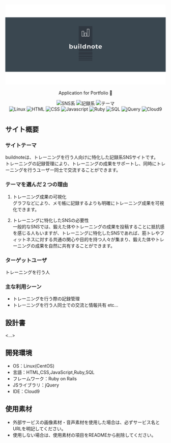 <br>
<p align="center">
<img src="app/assets/images/buildnote/linkedin_banner_image_2.png" alt="buildnote">
</p>

<p align="center">
Application for Portfolio 💪
</p>

<p align="center">
<img src="https://img.shields.io/badge/SNS%E7%B3%BB-ffd700" alt="SNS系">
<img src="https://img.shields.io/badge/%E8%A8%98%E9%8C%B2%E7%B3%BB-ffd700" alt="記録系">
<img src="https://img.shields.io/badge/themes-ffd700" alt="テーマ">
<br>
<img src="https://img.shields.io/badge/-Linux-6C6694.svg?logo=linux&style=flat" alt="Linux">
<img src="https://img.shields.io/badge/-HTML-333.svg?logo=html5&style=flat" alt="HTML">
<img src="https://img.shields.io/badge/-CSS-1572B6.svg?logo=css3&style=flat" alt="CSS">
<img src="https://img.shields.io/badge/Javascript-276DC3.svg?logo=javascript&style=flat" alt="Javascript">
<img src="https://img.shields.io/badge/-Ruby%203.1.2p20-CC342D.svg?logo=Ruby&style=flat" alt="Ruby">
<img src="https://img.shields.io/badge/SQL-4479A1" alt="SQL">
<img src="https://img.shields.io/badge/-jQuery-0769AD.svg?logo=jquery&style=flat" alt="jQuery">
<img src="https://img.shields.io/badge/Cloud9-blue" alt="Cloud9">
</p>

#
## サイト概要
### サイトテーマ
buildnoteは、トレーニングを行う人向けに特化した記録系SNSサイトです。<br>
トレーニングの記録管理により、トレーニングの成果をサポートし、同時にトレーニングを行うユーザー同士で交流することができます。

### テーマを選んだ２つの理由
1. トレーニング成果の可視化<br>
  グラフなどにより、メモ帳に記録するよりも明確にトレーニング成果を可視化できます。<br>

2. トレーニングに特化したSNSの必要性<br>
  一般的なSNSでは、鍛えた体やトレーニングの成果を投稿することに抵抗感を感じる人もいますが、トレーニングに特化したSNSであれば、筋トレやフィットネスに対する共通の関心や目的を持つ人々が集まり、鍛えた体やトレーニングの成果を自然に共有することができます。

### ターゲットユーザ
トレーニングを行う人

### 主な利用シーン
- トレーニングを行う際の記録管理<br>
- トレーニングを行う人同士での交流と情報共有 etc...

## 設計書
<...>

## 開発環境
- OS：Linux(CentOS)
- 言語：HTML,CSS,JavaScript,Ruby,SQL
- フレームワーク：Ruby on Rails
- JSライブラリ：jQuery
- IDE：Cloud9

## 使用素材
- 外部サービスの画像素材・音声素材を使用した場合は、必ずサービス名とURLを明記してください。
- 使用しない場合は、使用素材の項目をREADMEから削除してください。